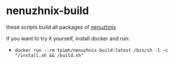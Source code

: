 # nenuzhnix-build

these scripts build all packages of [nenuzhnix](https://github.com/tpimh/nenuzhnix)

if you want to try it yourself, install docker and run:

 - `docker run --rm tpimh/nenuzhnix-build:latest /bin/sh -l -c "/install.sh && /build.sh"`
